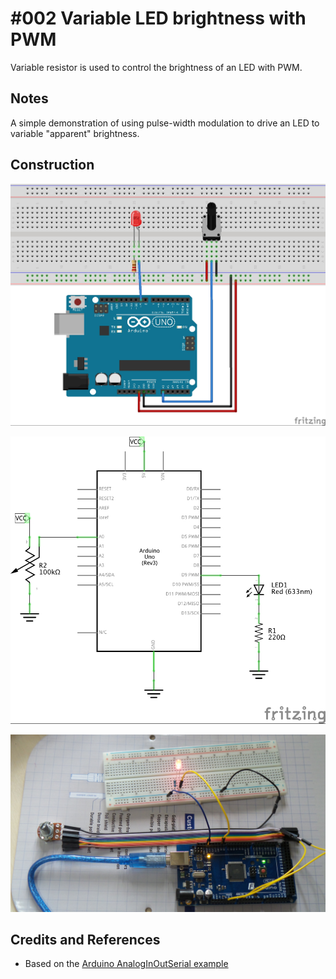 # #002 Variable LED brightness with PWM

Variable resistor is used to control the brightness of an LED with PWM.

## Notes

A simple demonstration of using pulse-width modulation to drive an LED to variable "apparent" brightness.

## Construction

![The Breadboard](./assets/VariableLED_bb.jpg?raw=true)

![The Schematic](./assets/VariableLED_schematic.jpg?raw=true)

![The Build](./assets/VariableLED_build.jpg?raw=true)

## Credits and References

* Based on the [Arduino AnalogInOutSerial example](http://arduino.cc/en/Tutorial/AnalogInOutSerial)
